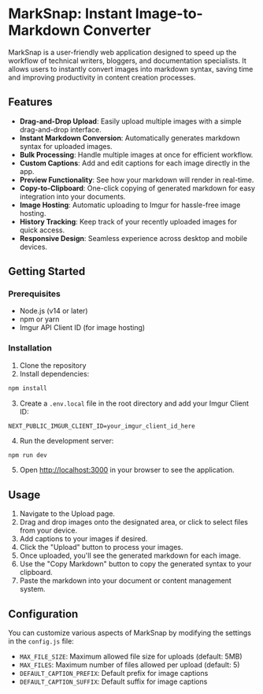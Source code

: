 # MarkSnap: Instant Image-to-Markdown Converter

MarkSnap is a user-friendly web application designed to speed up the workflow of technical writers, bloggers, and documentation specialists. It allows users to instantly convert images into markdown syntax, saving time and improving productivity in content creation processes.

## Features

- **Drag-and-Drop Upload**: Easily upload multiple images with a simple drag-and-drop interface.
- **Instant Markdown Conversion**: Automatically generates markdown syntax for uploaded images.
- **Bulk Processing**: Handle multiple images at once for efficient workflow.
- **Custom Captions**: Add and edit captions for each image directly in the app.
- **Preview Functionality**: See how your markdown will render in real-time.
- **Copy-to-Clipboard**: One-click copying of generated markdown for easy integration into your documents.
- **Image Hosting**: Automatic uploading to Imgur for hassle-free image hosting.
- **History Tracking**: Keep track of your recently uploaded images for quick access.
- **Responsive Design**: Seamless experience across desktop and mobile devices.

## Getting Started

### Prerequisites

- Node.js (v14 or later)
- npm or yarn
- Imgur API Client ID (for image hosting)

### Installation

1. Clone the repository
2. Install dependencies:
```sh
npm install
```
3. Create a `.env.local` file in the root directory and add your Imgur Client ID:
```env
NEXT_PUBLIC_IMGUR_CLIENT_ID=your_imgur_client_id_here
```
4. Run the development server:
```sh
npm run dev
```
5. Open [http://localhost:3000](http://localhost:3000) in your browser to see the application.

## Usage

1. Navigate to the Upload page.
2. Drag and drop images onto the designated area, or click to select files from your device.
3. Add captions to your images if desired.
4. Click the "Upload" button to process your images.
5. Once uploaded, you'll see the generated markdown for each image.
6. Use the "Copy Markdown" button to copy the generated syntax to your clipboard.
7. Paste the markdown into your document or content management system.

## Configuration

You can customize various aspects of MarkSnap by modifying the settings in the `config.js` file:

- `MAX_FILE_SIZE`: Maximum allowed file size for uploads (default: 5MB)
- `MAX_FILES`: Maximum number of files allowed per upload (default: 5)
- `DEFAULT_CAPTION_PREFIX`: Default prefix for image captions
- `DEFAULT_CAPTION_SUFFIX`: Default suffix for image captions
